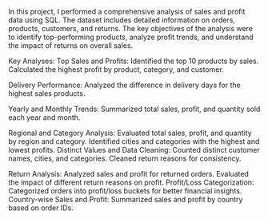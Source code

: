 In this project, I performed a comprehensive analysis of sales and profit data using SQL. The dataset includes detailed information on orders, products, customers, and returns. The key objectives of the analysis were to identify top-performing products, analyze profit trends, and understand the impact of returns on overall sales.

Key Analyses:
Top Sales and Profits:
Identified the top 10 products by sales.
Calculated the highest profit by product, category, and customer.

Delivery Performance:
Analyzed the difference in delivery days for the highest sales products.

Yearly and Monthly Trends:
Summarized total sales, profit, and quantity sold each year and month.

Regional and Category Analysis:
Evaluated total sales, profit, and quantity by region and category.
Identified cities and categories with the highest and lowest profits.
Distinct Values and Data Cleaning:
Counted distinct customer names, cities, and categories.
Cleaned return reasons for consistency.

Return Analysis:
Analyzed sales and profit for returned orders.
Evaluated the impact of different return reasons on profit.
Profit/Loss Categorization:
Categorized orders into profit/loss buckets for better financial insights.
Country-wise Sales and Profit:
Summarized sales and profit by country based on order IDs.
